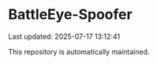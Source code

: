 # BattleEye-Spoofer

Last updated: 2025-07-17 13:12:41

This repository is automatically maintained.
